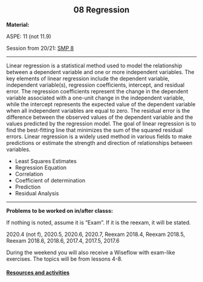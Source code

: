 <h2 align="center">08 Regression</h2>


<p><strong>Material:</strong></p>

<p>ASPE: 11 (not 11.9)</p>

<p>Session from 20/21:&nbsp;<a href="https://youtu.be/XmV8qxDEfkE" target="_blank">SMP 8</a></p>

<hr />
<p>Linear regression is a statistical method used to model the relationship between a dependent variable and one or more independent variables. The key elements of linear regression include the dependent variable, independent variable(s), regression coefficients, intercept, and residual error. The regression coefficients represent the change in the dependent variable associated with a one-unit change in the independent variable, while the intercept represents the expected value of the dependent variable when all independent variables are equal to zero. The residual error is the difference between the observed values of the dependent variable and the values predicted by the regression model. The goal of linear regression is to find the best-fitting line that minimizes the sum of the squared residual errors. Linear regression is a widely used method in various fields to make predictions or estimate the strength and direction of relationships between variables.
&nbsp;</p>
<ul>
	<li>Least Squares Estimates</li>
	<li>Regression Equation</li>
	<li>Correlation</li>
	<li>Coefficient of determination</li>
	<li>Prediction</li>
	<li>Residual Analysis</li>
</ul>

<hr />
<p><strong>Problems to be worked on in/after classs:</strong></p>

<p>If nothing is noted, assume&nbsp;it is “Exam”. If it is the reexam, it will be stated.</p>

<p>2020.4 (not f), 2020.5, 2020.6, 2020.7, Reexam 2018.4, Reexam 2018.5, Reexam 2018.6, 2018.6, 2017.4, 2017.5, 2017.6</p>

<p>During the weekend you will also receive a Wiseflow with exam-like exercises. The topics will be from lessons 4-8.</p>

#### [Resources and activities](https://viaucdk-my.sharepoint.com/:f:/g/personal/rib_viauc_dk/Ev05wEbMShxPn7BZdA0uAncBwWrvATthywVt7NfsbGJo6w?e=GGnrFa)

